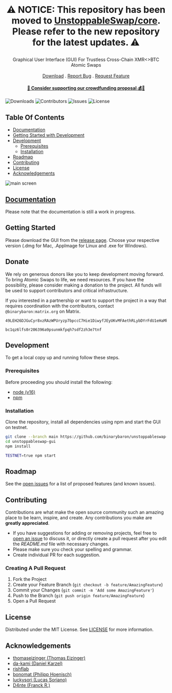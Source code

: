 <br/>
<p align="center">
  <h1>
     <p align="center">
    ⚠️ <strong>NOTICE:</strong> This repository has been moved to <a href="https://github.com/UnstoppableSwap/core">UnstoppableSwap/core</a>. Please refer to the new repository for the latest updates. ⚠️
  </p>
  </h1>
 
  <p align="center">
    Graphical User Interface (GUI) For Trustless Cross-Chain XMR<>BTC Atomic Swaps 
    <br/>
    <br/>
    <a href="https://github.com/UnstoppableSwap/unstoppableswap-gui/releases">Download</a>
    .
    <a href="https://github.com/UnstoppableSwap/unstoppableswap-gui/issues">Report Bug</a>
    .
    <a href="https://github.com/UnstoppableSwap/unstoppableswap-gui/issues">Request Feature</a>
  </p>

  <h4 align="center">
    <a href="https://repo.getmonero.org/monero-project/ccs-proposals/-/merge_requests/477">🌟 Consider supporting our crowdfunding proposal 💰🚀</a>
  </h3>
</p>

![Downloads](https://img.shields.io/github/downloads/UnstoppableSwap/unstoppableswap-gui/total) ![Contributors](https://img.shields.io/github/contributors/UnstoppableSwap/unstoppableswap-gui?color=dark-green) ![Issues](https://img.shields.io/github/issues/UnstoppableSwap/unstoppableswap-gui) ![License](https://img.shields.io/github/license/UnstoppableSwap/unstoppableswap-gui)

## Table Of Contents

- [Documentation](#documentation)
- [Getting Started with Development](#getting-started)
- [Development](#development)
  - [Prerequisites](#prerequisites)
  - [Installation](#installation)
- [Roadmap](#roadmap)
- [Contributing](#contributing)
- [License](#license)
- [Acknowledgements](#acknowledgements)

![main screen](https://github.com/UnstoppableSwap/unstoppableswap-gui/assets/86064887/75634e8e-73da-4ba2-8287-8e99171cd329)

## [Documentation](https://docs.unstoppableswap.net/)

Please note that the documentation is still a work in progress.

## Getting Started

Please download the GUI from the [release page](https://github.com/UnstoppableSwap/unstoppableswap-gui/releases). Choose your respective version (.dmg for Mac, .AppImage for Linux and .exe for Windows).

## Donate

We rely on generous donors like you to keep development moving forward. To bring Atomic Swaps to life, we need resources. If you have the possibility, please consider making a donation to the project. All funds will be used to support contributors and critical infrastructure.

If you interested in a partnership or want to support the project in a way that requires coordination with the contributors, contact `@binarybaron:matrix.org` on Matrix.

```filename="Monero Donation Address
49LEH26DJGuCyr8xzRAzWPUryzp7bpccC7Hie1DiwyfJEyUKvMFAethRLybDYrFdU1eHaMkKQpUPebY4WT3cSjEvThmpjPa
```

```filename="Monero Donation Address
bc1qz6lfs0r206396a9psunmkfpqh7sdf2zh3e7tnf
```

## Development

To get a local copy up and running follow these steps.

### Prerequisites

Before proceeding you should install the following:

- [node (v16)](https://nodejs.org/en/download/)
- [npm](https://docs.npmjs.com/downloading-and-installing-node-js-and-npm)

### Installation

Clone the repository, install all dependencies using npm and start the GUI on testnet.

```bash
git clone --branch main https://github.com/binarybaron/unstoppableswap-gui
cd unstoppableswap-gui
npm install
```

```bash
TESTNET=true npm start
```

## Roadmap

See the [open issues](https://github.com/UnstoppableSwap/unstoppableswap-gui/issues) for a list of proposed features (and known issues).

## Contributing

Contributions are what make the open source community such an amazing place to be learn, inspire, and create. Any contributions you make are **greatly appreciated**.

- If you have suggestions for adding or removing projects, feel free to [open an issue](https://github.com/UnstoppableSwap/unstoppableswap-gui/issues/new) to discuss it, or directly create a pull request after you edit the _README.md_ file with necessary changes.
- Please make sure you check your spelling and grammar.
- Create individual PR for each suggestion.

### Creating A Pull Request

1. Fork the Project
2. Create your Feature Branch (`git checkout -b feature/AmazingFeature`)
3. Commit your Changes (`git commit -m 'Add some AmazingFeature'`)
4. Push to the Branch (`git push origin feature/AmazingFeature`)
5. Open a Pull Request

## License

Distributed under the MIT License. See [LICENSE](https://github.com/UnstoppableSwap/unstoppableswap-gui/blob/main/LICENSE.md) for more information.

## Acknowledgements

- [thomaseizinger (Thomas Eizinger)](https://github.com/thomaseizinger)
- [da-kami (Daniel Karzel)](https://github.com/da-kami)
- [rishflab](https://github.com/rishflab)
- [bonomat (Philipp Hoenisch)](https://github.com/bonomat)
- [luckysori (Lucas Soriano)](https://github.com/luckysori)
- [D4nte (Franck R.)](https://github.com/D4nte)
